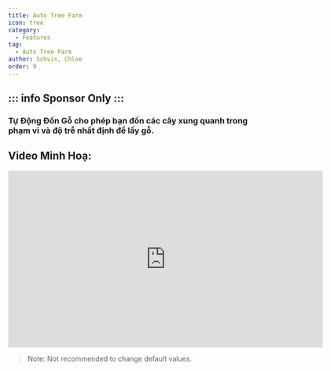 ```yaml
---
title: Auto Tree Farm
icon: tree
category:
  - Features
tag:
  - Auto Tree Farm
author: Schvis, Chloe
order: 9
---
```

::: info Sponsor Only
:::
---
### Tự Động Đốn Gỗ cho phép bạn đốn các cây xung quanh trong phạm vi và độ trễ nhất định để lấy gỗ.

## Video Minh Hoạ:

<div class="iframe-container"><iframe width="640" height="360" src="https://www.youtube.com/embed/v95_NOxc4do?list=PL5eI1Tb64p56g27qfYk7VuFTz4FK6YrKa" title="Korepi - Auto Tree Farm" frameborder="0" allow="accelerometer; autoplay; clipboard-write; encrypted-media; gyroscope; picture-in-picture; web-share" allowfullscreen></iframe></div>

> Note: Not recommended to change default values.
